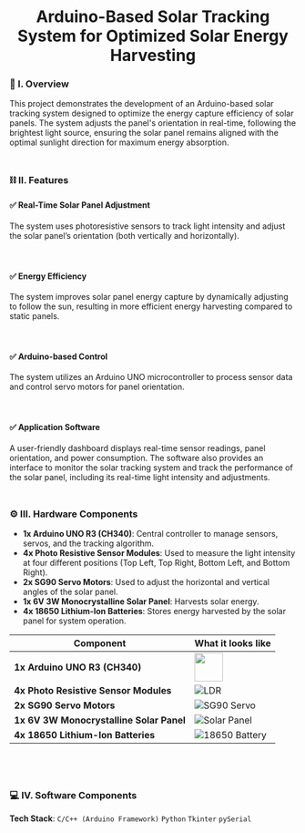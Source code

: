 <div align="center">
  <h1>Arduino-Based Solar Tracking System for Optimized Solar Energy Harvesting</h1>
</div>

### 🧐 I. Overview

This project demonstrates the development of an Arduino-based solar tracking system designed to optimize the energy capture efficiency of solar panels. The system adjusts the panel's orientation in real-time, following the brightest light source, ensuring the solar panel remains aligned with the optimal sunlight direction for maximum energy absorption.
<br><br>
##

### ⛓️ II. Features

#### ✅ Real-Time Solar Panel Adjustment
The system uses photoresistive sensors to track light intensity and adjust the solar panel’s orientation (both vertically and horizontally).
<br><br><br>

#### ✅ Energy Efficiency
The system improves solar panel energy capture by dynamically adjusting to follow the sun, resulting in more efficient energy harvesting compared to static panels.
<br><br><br>

#### ✅ Arduino-based Control
The system utilizes an Arduino UNO microcontroller to process sensor data and control servo motors for panel orientation.
<br><br><br>

#### ✅ Application Software
A user-friendly dashboard displays real-time sensor readings, panel orientation, and power consumption. The software also provides an interface to monitor the solar tracking system and track the performance of the solar panel, including its real-time light intensity and adjustments.
<br><br>
##

### ⚙️ III. Hardware Components

- **1x Arduino UNO R3 (CH340)**: Central controller to manage sensors, servos, and the tracking algorithm.<br>
- **4x Photo Resistive Sensor Modules**: Used to measure the light intensity at four different positions (Top Left, Top Right, Bottom Left, and Bottom Right).<br>
- **2x SG90 Servo Motors**: Used to adjust the horizontal and vertical angles of the solar panel.<br>
- **1x 6V 3W Monocrystalline Solar Panel**: Harvests solar energy.<br>
- **4x 18650 Lithium-Ion Batteries**: Stores energy harvested by the solar panel for system operation.

| **Component**                          | **What it looks like**             |
|----------------------------------------|------------------------------------|
| **1x Arduino UNO R3 (CH340)**          | <img src="[arduino_image_link](https://github.com/user-attachments/assets/12b00573-a18d-44c7-aaea-52e0c09ddd75)" width="50"> |
| **4x Photo Resistive Sensor Modules**  | ![LDR](ldr_image_link)             |
| **2x SG90 Servo Motors**               | ![SG90 Servo](servo_image_link)    |
| **1x 6V 3W Monocrystalline Solar Panel** | ![Solar Panel](solar_image_link)  |
| **4x 18650 Lithium-Ion Batteries**     | ![18650 Battery](battery_image_link) |

<br><br>
##

### 💻 IV. Software Components

**Tech Stack**: ``C/C++ (Arduino Framework)`` ``Python`` ``Tkinter`` ``pySerial``
<br><br>
##


